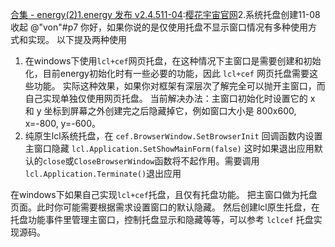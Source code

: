 [合集 \- energy(2\)](https://github.com)[1\.energy 发布 v2\.4\.511\-04](https://github.com/energye/p/18526896):[樱花宇宙官网](https://yzygzn.com)2\.系统托盘创建11\-08收起
@"von"\#p7
你好，如果你说的是仅使用托盘不显示窗口情况有多种使用方式和实现。
以下提及两种使用


1. 在windows下使用`lcl+cef`网页托盘，在这种情况下主窗口是需要创建和初始化，目前energy初始化时有一些必要的功能，因此 `lcl+cef` 网页托盘需要这些功能。
实际这种效果，如果你对框架有深层次了解完全可以抛开主窗口，而自己实现单独仅使用网页托盘。
当前解决办法：主窗口初始化时设置它的 x 和 y 坐标到屏幕之外创建完之后隐藏掉它，例如窗口大小是 800x600, x\=\-800, y\=\-600。
2. 纯原生lcl系统托盘，在 `cef.BrowserWindow.SetBrowserInit` 回调函数内设置主窗口隐藏 `lcl.Application.SetShowMainForm(false)`
这时如果退出应用默认的`close`或`CloseBrowserWindow`函数将不起作用。需要调用`lcl.Application.Terminate()`退出应用


在windows下如果自己实现`lcl+cef`托盘，且仅有托盘功能。
把主窗口做为托盘页面。此时你可能需要根据需求设置窗口的默认隐藏。
然后创建lcl原生托盘，在托盘功能事件里管理主窗口，控制托盘显示和隐藏等等，可以参考 `lclcef` 托盘实现源码。


